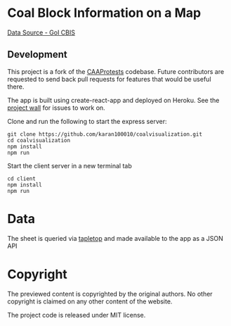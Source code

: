# Coal Block Information on a Map

[Data Source - GoI CBIS](https://coalblock-is.cmpdi.co.in/pages/dashboard.php)
## Development

This project is a fork of the [CAAProtests](https://github.com/kshivanku/CAAProtests) codebase. 
Future contributors are requested to send back pull requests for features that would be useful there. 

The app is built using create-react-app and deployed on Heroku. 
See the [project wall](https://github.com/kshivanku/CAAProtests/projects/1) for issues to work on.

Clone and run the following to start the express server:

    git clone https://github.com/karan100010/coalvisualization.git
    cd coalvisualization
    npm install
    npm run

Start the client server in a new terminal tab

    cd client
    npm install
    npm run
    
# Data

The sheet is queried via [tapletop](https://www.npmjs.com/package/tabletop) and made available to the app as a JSON API


# Copyright

The previewed content is copyrighted by the original authors. No other copyright is claimed on any other content of the website.

The project code is released under MIT license.
